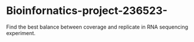 # Bioinfornatics-project-236523-
Find the best balance between coverage and replicate  in RNA sequencing experiment.
